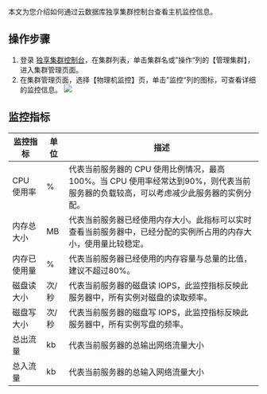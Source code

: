 本文为您介绍如何通过云数据库独享集群控制台查看主机监控信息。

## 操作步骤
1. 登录 [独享集群控制台](https://console.cloud.tencent.com/migrate/excluster/page/lists)，在集群列表，单击集群名或”操作“列的【管理集群】，进入集群管理页面。
2. 在集群管理页面，选择【物理机监控】页，单击”监控“列的图标，可查看详细的监控信息。
![](https://main.qcloudimg.com/raw/1583ffd75adfc989265d7649f1c3cee5.png)

## 监控指标
| 监控指标     | 单位  | 描述                                         |
| ------------ | ----- | -------------------------------------------- |
| CPU 使用率    | %     | 代表当前服务器的 CPU 使用比例情况，最高100%。当 CPU 使用率经常达到90%，则代表当前服务器的负载较高，可以考虑减少此服务器的实例分配。            |
| 内存总大小   | MB    | 代表当前服务器已经使用内存大小。此指标可以实时查看当前服务器中，已经分配的实例所占用的内存大小，使用量比较稳定。              |
| 内存已使用量 | %     | 代表当前服务器已经使用的内存容量与总量的比值，建议不超过80%。 |
| 磁盘读大小   | 次/秒 | 代表当前服务器的磁盘读 IOPS，此监控指标反映此服务器中，所有实例对磁盘的读取频率。      |
| 磁盘写大小   | 次/秒 | 代表当前服务器的磁盘写 IOPS，此监控指标反映此服务器中，所有实例写盘的频率。             |
| 总出流量     | kb    | 代表当前服务器的总输出网络流量大小           |
| 总入流量     | kb    | 代表当前服务器的总输入网络流量大小           |
